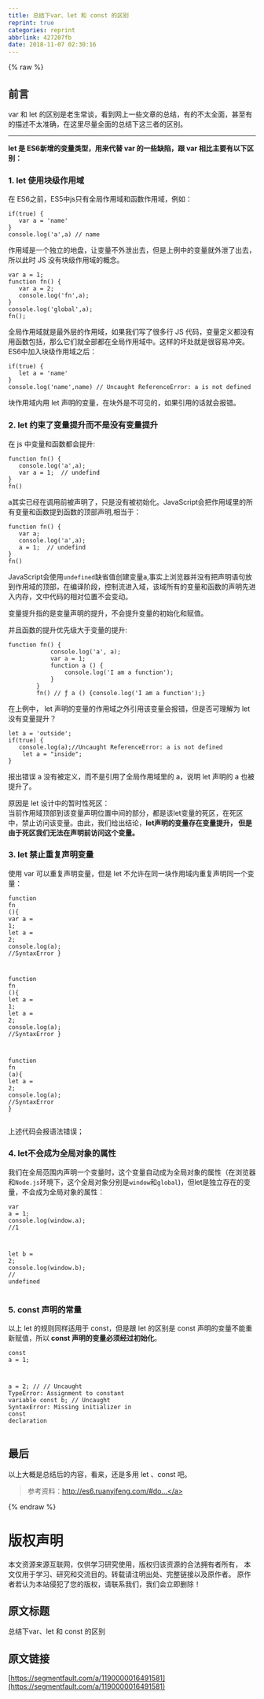 ```yaml
---
title: 总结下var、let 和 const 的区别
reprint: true
categories: reprint
abbrlink: 427207fb
date: 2018-11-07 02:30:16
---
```


{% raw %}
<h2 id="articleHeader0">&#x524D;&#x8A00;</h2><p>var &#x548C; let &#x7684;&#x533A;&#x522B;&#x662F;&#x8001;&#x751F;&#x5E38;&#x8C08;&#xFF0C;&#x770B;&#x5230;&#x7F51;&#x4E0A;&#x4E00;&#x4E9B;&#x6587;&#x7AE0;&#x7684;&#x603B;&#x7ED3;&#xFF0C;&#x6709;&#x7684;&#x4E0D;&#x592A;&#x5168;&#x9762;&#xFF0C;&#x751A;&#x81F3;&#x6709;&#x7684;&#x63CF;&#x8FF0;&#x4E0D;&#x592A;&#x51C6;&#x786E;&#xFF0C;&#x5728;&#x8FD9;&#x91CC;&#x5C3D;&#x91CF;&#x5168;&#x9762;&#x7684;&#x603B;&#x7ED3;&#x4E0B;&#x8FD9;&#x4E09;&#x8005;&#x7684;&#x533A;&#x522B;&#x3002;</p><hr><p><strong>let &#x662F; ES6&#x65B0;&#x589E;&#x7684;&#x53D8;&#x91CF;&#x7C7B;&#x578B;&#xFF0C;&#x7528;&#x6765;&#x4EE3;&#x66FF; var &#x7684;&#x4E00;&#x4E9B;&#x7F3A;&#x9677;&#xFF0C;&#x8DDF; var &#x76F8;&#x6BD4;&#x4E3B;&#x8981;&#x6709;&#x4EE5;&#x4E0B;&#x533A;&#x522B;&#xFF1A;</strong></p><h3 id="articleHeader1">1. let &#x4F7F;&#x7528;&#x5757;&#x7EA7;&#x4F5C;&#x7528;&#x57DF;</h3><p>&#x5728; ES6&#x4E4B;&#x524D;&#xFF0C;ES5&#x4E2D;js&#x53EA;&#x6709;&#x5168;&#x5C40;&#x4F5C;&#x7528;&#x57DF;&#x548C;&#x51FD;&#x6570;&#x4F5C;&#x7528;&#x57DF;&#xFF0C;&#x4F8B;&#x5982;&#xFF1A;</p><div class="widget-codetool" style="display:none"><div class="widget-codetool--inner"><span class="selectCode code-tool" data-toggle="tooltip" data-placement="top" title="" data-original-title="&#x5168;&#x9009;"></span> <span type="button" class="copyCode code-tool" data-toggle="tooltip" data-placement="top" data-clipboard-text="if(true) {
   var a = &apos;name&apos;
}
console.log(&apos;a&apos;,a) // name" title="" data-original-title="&#x590D;&#x5236;"></span> <span type="button" class="saveToNote code-tool" data-toggle="tooltip" data-placement="top" title="" data-original-title="&#x653E;&#x8FDB;&#x7B14;&#x8BB0;"></span></div></div><pre class="hljs stylus"><code><span class="hljs-function"><span class="hljs-title">if</span><span class="hljs-params">(true)</span></span> {
   <span class="hljs-selector-tag">var</span> <span class="hljs-selector-tag">a</span> = <span class="hljs-string">&apos;name&apos;</span>
}
console.log(<span class="hljs-string">&apos;a&apos;</span>,a) <span class="hljs-comment">// name</span></code></pre><p>&#x4F5C;&#x7528;&#x57DF;&#x662F;&#x4E00;&#x4E2A;&#x72EC;&#x7ACB;&#x7684;&#x5730;&#x76D8;&#xFF0C;&#x8BA9;&#x53D8;&#x91CF;&#x4E0D;&#x5916;&#x6CC4;&#x51FA;&#x53BB;&#xFF0C;&#x4F46;&#x662F;&#x4E0A;&#x4F8B;&#x4E2D;&#x7684;&#x53D8;&#x91CF;&#x5C31;&#x5916;&#x6CC4;&#x4E86;&#x51FA;&#x53BB;&#xFF0C;&#x6240;&#x4EE5;&#x6B64;&#x65F6; JS &#x6CA1;&#x6709;&#x5757;&#x7EA7;&#x4F5C;&#x7528;&#x57DF;&#x7684;&#x6982;&#x5FF5;&#x3002;</p><div class="widget-codetool" style="display:none"><div class="widget-codetool--inner"><span class="selectCode code-tool" data-toggle="tooltip" data-placement="top" title="" data-original-title="&#x5168;&#x9009;"></span> <span type="button" class="copyCode code-tool" data-toggle="tooltip" data-placement="top" data-clipboard-text="var a = 1;
function fn() {
   var a = 2;
   console.log(&apos;fn&apos;,a);
}
console.log(&apos;global&apos;,a);
fn();" title="" data-original-title="&#x590D;&#x5236;"></span> <span type="button" class="saveToNote code-tool" data-toggle="tooltip" data-placement="top" title="" data-original-title="&#x653E;&#x8FDB;&#x7B14;&#x8BB0;"></span></div></div><pre class="hljs javascript"><code><span class="hljs-keyword">var</span> a = <span class="hljs-number">1</span>;
<span class="hljs-function"><span class="hljs-keyword">function</span> <span class="hljs-title">fn</span>(<span class="hljs-params"></span>) </span>{
   <span class="hljs-keyword">var</span> a = <span class="hljs-number">2</span>;
   <span class="hljs-built_in">console</span>.log(<span class="hljs-string">&apos;fn&apos;</span>,a);
}
<span class="hljs-built_in">console</span>.log(<span class="hljs-string">&apos;global&apos;</span>,a);
fn();</code></pre><p>&#x5168;&#x5C40;&#x4F5C;&#x7528;&#x57DF;&#x5C31;&#x662F;&#x6700;&#x5916;&#x5C42;&#x7684;&#x4F5C;&#x7528;&#x57DF;&#xFF0C;&#x5982;&#x679C;&#x6211;&#x4EEC;&#x5199;&#x4E86;&#x5F88;&#x591A;&#x884C; JS &#x4EE3;&#x7801;&#xFF0C;&#x53D8;&#x91CF;&#x5B9A;&#x4E49;&#x90FD;&#x6CA1;&#x6709;&#x7528;&#x51FD;&#x6570;&#x5305;&#x62EC;&#xFF0C;&#x90A3;&#x4E48;&#x5B83;&#x4EEC;&#x5C31;&#x5168;&#x90E8;&#x90FD;&#x5728;&#x5168;&#x5C40;&#x4F5C;&#x7528;&#x57DF;&#x4E2D;&#x3002;&#x8FD9;&#x6837;&#x7684;&#x574F;&#x5904;&#x5C31;&#x662F;&#x5F88;&#x5BB9;&#x6613;&#x51B2;&#x7A81;&#x3002;<br>ES6&#x4E2D;&#x52A0;&#x5165;&#x5757;&#x7EA7;&#x4F5C;&#x7528;&#x57DF;&#x4E4B;&#x540E;&#xFF1A;</p><div class="widget-codetool" style="display:none"><div class="widget-codetool--inner"><span class="selectCode code-tool" data-toggle="tooltip" data-placement="top" title="" data-original-title="&#x5168;&#x9009;"></span> <span type="button" class="copyCode code-tool" data-toggle="tooltip" data-placement="top" data-clipboard-text="if(true) {
   let a = &apos;name&apos;
}
console.log(&apos;name&apos;,name) // Uncaught ReferenceError: a is not defined" title="" data-original-title="&#x590D;&#x5236;"></span> <span type="button" class="saveToNote code-tool" data-toggle="tooltip" data-placement="top" title="" data-original-title="&#x653E;&#x8FDB;&#x7B14;&#x8BB0;"></span></div></div><pre class="hljs stylus"><code><span class="hljs-function"><span class="hljs-title">if</span><span class="hljs-params">(true)</span></span> {
   let <span class="hljs-selector-tag">a</span> = <span class="hljs-string">&apos;name&apos;</span>
}
console.log(<span class="hljs-string">&apos;name&apos;</span>,name) <span class="hljs-comment">// Uncaught ReferenceError: a is not defined</span></code></pre><p>&#x5757;&#x4F5C;&#x7528;&#x57DF;&#x5185;&#x7528; let &#x58F0;&#x660E;&#x7684;&#x53D8;&#x91CF;&#xFF0C;&#x5728;&#x5757;&#x5916;&#x662F;&#x4E0D;&#x53EF;&#x89C1;&#x7684;&#xFF0C;&#x5982;&#x679C;&#x5F15;&#x7528;&#x7684;&#x8BDD;&#x5C31;&#x4F1A;&#x62A5;&#x9519;&#x3002;</p><h3 id="articleHeader2">2. let &#x7EA6;&#x675F;&#x4E86;&#x53D8;&#x91CF;&#x63D0;&#x5347;&#x800C;&#x4E0D;&#x662F;&#x6CA1;&#x6709;&#x53D8;&#x91CF;&#x63D0;&#x5347;</h3><p>&#x5728; js &#x4E2D;&#x53D8;&#x91CF;&#x548C;&#x51FD;&#x6570;&#x90FD;&#x4F1A;&#x63D0;&#x5347;:</p><div class="widget-codetool" style="display:none"><div class="widget-codetool--inner"><span class="selectCode code-tool" data-toggle="tooltip" data-placement="top" title="" data-original-title="&#x5168;&#x9009;"></span> <span type="button" class="copyCode code-tool" data-toggle="tooltip" data-placement="top" data-clipboard-text="function fn() {
   console.log(&apos;a&apos;,a);
   var a = 1;  // undefind
}
fn()" title="" data-original-title="&#x590D;&#x5236;"></span> <span type="button" class="saveToNote code-tool" data-toggle="tooltip" data-placement="top" title="" data-original-title="&#x653E;&#x8FDB;&#x7B14;&#x8BB0;"></span></div></div><pre class="hljs javascript"><code><span class="hljs-function"><span class="hljs-keyword">function</span> <span class="hljs-title">fn</span>(<span class="hljs-params"></span>) </span>{
   <span class="hljs-built_in">console</span>.log(<span class="hljs-string">&apos;a&apos;</span>,a);
   <span class="hljs-keyword">var</span> a = <span class="hljs-number">1</span>;  <span class="hljs-comment">// undefind</span>
}
fn()</code></pre><p>a&#x5176;&#x5B9E;&#x5DF2;&#x7ECF;&#x5728;&#x8C03;&#x7528;&#x524D;&#x88AB;&#x58F0;&#x660E;&#x4E86;&#xFF0C;&#x53EA;&#x662F;&#x6CA1;&#x6709;&#x88AB;&#x521D;&#x59CB;&#x5316;&#x3002;JavaScript&#x4F1A;&#x628A;&#x4F5C;&#x7528;&#x57DF;&#x91CC;&#x7684;&#x6240;&#x6709;&#x53D8;&#x91CF;&#x548C;&#x51FD;&#x6570;&#x63D0;&#x5230;&#x51FD;&#x6570;&#x7684;&#x9876;&#x90E8;&#x58F0;&#x660E;,&#x76F8;&#x5F53;&#x4E8E;&#xFF1A;</p><div class="widget-codetool" style="display:none"><div class="widget-codetool--inner"><span class="selectCode code-tool" data-toggle="tooltip" data-placement="top" title="" data-original-title="&#x5168;&#x9009;"></span> <span type="button" class="copyCode code-tool" data-toggle="tooltip" data-placement="top" data-clipboard-text="function fn() {
   var a;
   console.log(&apos;a&apos;,a);
   a = 1;  // undefind
}
fn()" title="" data-original-title="&#x590D;&#x5236;"></span> <span type="button" class="saveToNote code-tool" data-toggle="tooltip" data-placement="top" title="" data-original-title="&#x653E;&#x8FDB;&#x7B14;&#x8BB0;"></span></div></div><pre class="hljs delphi"><code><span class="hljs-function"><span class="hljs-keyword">function</span> <span class="hljs-title">fn</span><span class="hljs-params">()</span> <span class="hljs-comment">{
   var a;
   console.log(&apos;a&apos;,a);
   a = 1;  // undefind
}</span>
<span class="hljs-title">fn</span><span class="hljs-params">()</span></span></code></pre><p>JavaScript&#x4F1A;&#x4F7F;&#x7528;<code>undefined</code>&#x7F3A;&#x7701;&#x503C;&#x521B;&#x5EFA;&#x53D8;&#x91CF;a,&#x4E8B;&#x5B9E;&#x4E0A;&#x6D4F;&#x89C8;&#x5668;&#x5E76;&#x6CA1;&#x6709;&#x628A;&#x58F0;&#x660E;&#x8BED;&#x53E5;&#x653E;&#x5230;&#x4F5C;&#x7528;&#x57DF;&#x7684;&#x9876;&#x90E8;&#xFF0C;&#x5728;&#x7F16;&#x8BD1;&#x9636;&#x6BB5;&#xFF0C;&#x63A7;&#x5236;&#x6D41;&#x8FDB;&#x5165;&#x57DF;&#xFF0C;&#x8BE5;&#x57DF;&#x6240;&#x6709;&#x7684;&#x53D8;&#x91CF;&#x548C;&#x51FD;&#x6570;&#x7684;&#x58F0;&#x660E;&#x5148;&#x8FDB;&#x5165;&#x5185;&#x5B58;&#xFF0C;&#x6587;&#x4E2D;&#x4EE3;&#x7801;&#x7684;&#x76F8;&#x5BF9;&#x4F4D;&#x7F6E;&#x4E0D;&#x4F1A;&#x53D8;&#x52A8;&#x3002;</p><p>&#x53D8;&#x91CF;&#x63D0;&#x5347;&#x6307;&#x7684;&#x662F;&#x53D8;&#x91CF;&#x58F0;&#x660E;&#x7684;&#x63D0;&#x5347;&#xFF0C;&#x4E0D;&#x4F1A;&#x63D0;&#x5347;&#x53D8;&#x91CF;&#x7684;&#x521D;&#x59CB;&#x5316;&#x548C;&#x8D4B;&#x503C;&#x3002;</p><p>&#x5E76;&#x4E14;&#x51FD;&#x6570;&#x7684;&#x63D0;&#x5347;&#x4F18;&#x5148;&#x7EA7;&#x5927;&#x4E8E;&#x53D8;&#x91CF;&#x7684;&#x63D0;&#x5347;:</p><div class="widget-codetool" style="display:none"><div class="widget-codetool--inner"><span class="selectCode code-tool" data-toggle="tooltip" data-placement="top" title="" data-original-title="&#x5168;&#x9009;"></span> <span type="button" class="copyCode code-tool" data-toggle="tooltip" data-placement="top" data-clipboard-text="function fn() {
            console.log(&apos;a&apos;, a);
            var a = 1;
            function a () {
                console.log(&apos;I am a function&apos;);
            }
        }
        fn() // &#x192; a () {console.log(&apos;I am a function&apos;);}" title="" data-original-title="&#x590D;&#x5236;"></span> <span type="button" class="saveToNote code-tool" data-toggle="tooltip" data-placement="top" title="" data-original-title="&#x653E;&#x8FDB;&#x7B14;&#x8BB0;"></span></div></div><pre class="hljs javascript"><code><span class="hljs-function"><span class="hljs-keyword">function</span> <span class="hljs-title">fn</span>(<span class="hljs-params"></span>) </span>{
            <span class="hljs-built_in">console</span>.log(<span class="hljs-string">&apos;a&apos;</span>, a);
            <span class="hljs-keyword">var</span> a = <span class="hljs-number">1</span>;
            <span class="hljs-function"><span class="hljs-keyword">function</span> <span class="hljs-title">a</span> (<span class="hljs-params"></span>) </span>{
                <span class="hljs-built_in">console</span>.log(<span class="hljs-string">&apos;I am a function&apos;</span>);
            }
        }
        fn() <span class="hljs-comment">// &#x192; a () {console.log(&apos;I am a function&apos;);}</span></code></pre><p>&#x5728;&#x4E0A;&#x4F8B;&#x4E2D;&#xFF0C; let &#x58F0;&#x660E;&#x7684;&#x53D8;&#x91CF;&#x7684;&#x4F5C;&#x7528;&#x57DF;&#x4E4B;&#x5916;&#x5F15;&#x7528;&#x8BE5;&#x53D8;&#x91CF;&#x4F1A;&#x62A5;&#x9519;&#xFF0C;&#x4F46;&#x662F;&#x5426;&#x53EF;&#x7406;&#x89E3;&#x4E3A; let &#x6CA1;&#x6709;&#x53D8;&#x91CF;&#x63D0;&#x5347;&#xFF1F;</p><div class="widget-codetool" style="display:none"><div class="widget-codetool--inner"><span class="selectCode code-tool" data-toggle="tooltip" data-placement="top" title="" data-original-title="&#x5168;&#x9009;"></span> <span type="button" class="copyCode code-tool" data-toggle="tooltip" data-placement="top" data-clipboard-text="let a = &apos;outside&apos;;
if(true) {
   console.log(a);//Uncaught ReferenceError: a is not defined
    let a = &quot;inside&quot;;
}" title="" data-original-title="&#x590D;&#x5236;"></span> <span type="button" class="saveToNote code-tool" data-toggle="tooltip" data-placement="top" title="" data-original-title="&#x653E;&#x8FDB;&#x7B14;&#x8BB0;"></span></div></div><pre class="hljs javascript"><code><span class="hljs-keyword">let</span> a = <span class="hljs-string">&apos;outside&apos;</span>;
<span class="hljs-keyword">if</span>(<span class="hljs-literal">true</span>) {
   <span class="hljs-built_in">console</span>.log(a);<span class="hljs-comment">//Uncaught ReferenceError: a is not defined</span>
    <span class="hljs-keyword">let</span> a = <span class="hljs-string">&quot;inside&quot;</span>;
}</code></pre><p>&#x62A5;&#x51FA;&#x9519;&#x8BEF; a &#x6CA1;&#x6709;&#x88AB;&#x5B9A;&#x4E49;&#xFF0C;&#x800C;&#x4E0D;&#x662F;&#x5F15;&#x7528;&#x4E86;&#x5168;&#x5C40;&#x4F5C;&#x7528;&#x57DF;&#x91CC;&#x7684; a&#xFF0C;&#x8BF4;&#x660E; let &#x58F0;&#x660E;&#x7684; a &#x4E5F;&#x88AB;&#x63D0;&#x5347;&#x4E86;&#x3002;</p><p>&#x539F;&#x56E0;&#x662F; let &#x8BBE;&#x8BA1;&#x4E2D;&#x7684;&#x6682;&#x65F6;&#x6027;&#x6B7B;&#x533A;&#xFF1A;<br>&#x5F53;&#x524D;&#x4F5C;&#x7528;&#x57DF;&#x9876;&#x90E8;&#x5230;&#x8BE5;&#x53D8;&#x91CF;&#x58F0;&#x660E;&#x4F4D;&#x7F6E;&#x4E2D;&#x95F4;&#x7684;&#x90E8;&#x5206;&#xFF0C;&#x90FD;&#x662F;&#x8BE5;let&#x53D8;&#x91CF;&#x7684;&#x6B7B;&#x533A;&#xFF0C;&#x5728;&#x6B7B;&#x533A;&#x4E2D;&#xFF0C;&#x7981;&#x6B62;&#x8BBF;&#x95EE;&#x8BE5;&#x53D8;&#x91CF;&#x3002;&#x7531;&#x6B64;&#xFF0C;&#x6211;&#x4EEC;&#x7ED9;&#x51FA;&#x7ED3;&#x8BBA;&#xFF0C;<strong>let&#x58F0;&#x660E;&#x7684;&#x53D8;&#x91CF;&#x5B58;&#x5728;&#x53D8;&#x91CF;&#x63D0;&#x5347;&#xFF0C; &#x4F46;&#x662F;&#x7531;&#x4E8E;&#x6B7B;&#x533A;&#x6211;&#x4EEC;&#x65E0;&#x6CD5;&#x5728;&#x58F0;&#x660E;&#x524D;&#x8BBF;&#x95EE;&#x8FD9;&#x4E2A;&#x53D8;&#x91CF;&#x3002;</strong></p><h3 id="articleHeader3">3. let &#x7981;&#x6B62;&#x91CD;&#x590D;&#x58F0;&#x660E;&#x53D8;&#x91CF;</h3><p>&#x4F7F;&#x7528; var &#x53EF;&#x4EE5;&#x91CD;&#x590D;&#x58F0;&#x660E;&#x53D8;&#x91CF;&#xFF0C;&#x4F46;&#x662F; let &#x4E0D;&#x5141;&#x8BB8;&#x5728;&#x540C;&#x4E00;&#x5757;&#x4F5C;&#x7528;&#x57DF;&#x5185;&#x91CD;&#x590D;&#x58F0;&#x660E;&#x540C;&#x4E00;&#x4E2A;&#x53D8;&#x91CF;&#xFF1A;</p><div class="widget-codetool" style="display:none"><div class="widget-codetool--inner"><span class="selectCode code-tool" data-toggle="tooltip" data-placement="top" title="" data-original-title="&#x5168;&#x9009;"></span> <span type="button" class="copyCode code-tool" data-toggle="tooltip" data-placement="top" data-clipboard-text="function fn (){
   var a = 1;
   let a = 2;
   console.log(a); //SyntaxError
}

function fn (){
   let a = 1;
   let a = 2;
   console.log(a); //SyntaxError
}

function fn (a){
   let a = 2;
   console.log(a); //SyntaxError
}" title="" data-original-title="&#x590D;&#x5236;"></span> <span type="button" class="saveToNote code-tool" data-toggle="tooltip" data-placement="top" title="" data-original-title="&#x653E;&#x8FDB;&#x7B14;&#x8BB0;"></span></div></div><pre class="hljs javascript"><code><span class="hljs-function"><span class="hljs-keyword">function</span> <span class="hljs-title">fn</span> (<span class="hljs-params"></span>)</span>{
   <span class="hljs-keyword">var</span> a = <span class="hljs-number">1</span>;
   <span class="hljs-keyword">let</span> a = <span class="hljs-number">2</span>;
   <span class="hljs-built_in">console</span>.log(a); <span class="hljs-comment">//SyntaxError</span>
}

<span class="hljs-function"><span class="hljs-keyword">function</span> <span class="hljs-title">fn</span> (<span class="hljs-params"></span>)</span>{
   <span class="hljs-keyword">let</span> a = <span class="hljs-number">1</span>;
   <span class="hljs-keyword">let</span> a = <span class="hljs-number">2</span>;
   <span class="hljs-built_in">console</span>.log(a); <span class="hljs-comment">//SyntaxError</span>
}

<span class="hljs-function"><span class="hljs-keyword">function</span> <span class="hljs-title">fn</span> (<span class="hljs-params">a</span>)</span>{
   <span class="hljs-keyword">let</span> a = <span class="hljs-number">2</span>;
   <span class="hljs-built_in">console</span>.log(a); <span class="hljs-comment">//SyntaxError</span>
}</code></pre><p>&#x4E0A;&#x8FF0;&#x4EE3;&#x7801;&#x4F1A;&#x62A5;&#x8BED;&#x6CD5;&#x9519;&#x8BEF;&#xFF1B;</p><h3 id="articleHeader4">4. let&#x4E0D;&#x4F1A;&#x6210;&#x4E3A;&#x5168;&#x5C40;&#x5BF9;&#x8C61;&#x7684;&#x5C5E;&#x6027;</h3><p>&#x6211;&#x4EEC;&#x5728;&#x5168;&#x5C40;&#x8303;&#x56F4;&#x5185;&#x58F0;&#x660E;&#x4E00;&#x4E2A;&#x53D8;&#x91CF;&#x65F6;&#xFF0C;&#x8FD9;&#x4E2A;&#x53D8;&#x91CF;&#x81EA;&#x52A8;&#x6210;&#x4E3A;&#x5168;&#x5C40;&#x5BF9;&#x8C61;&#x7684;&#x5C5E;&#x6027;&#xFF08;&#x5728;&#x6D4F;&#x89C8;&#x5668;&#x548C;<code>Node.js</code>&#x73AF;&#x5883;&#x4E0B;&#xFF0C;&#x8FD9;&#x4E2A;&#x5168;&#x5C40;&#x5BF9;&#x8C61;&#x5206;&#x522B;&#x662F;<code>window</code>&#x548C;<code>global</code>)&#xFF0C;&#x4F46;let&#x662F;&#x72EC;&#x7ACB;&#x5B58;&#x5728;&#x7684;&#x53D8;&#x91CF;&#xFF0C;&#x4E0D;&#x4F1A;&#x6210;&#x4E3A;&#x5168;&#x5C40;&#x5BF9;&#x8C61;&#x7684;&#x5C5E;&#x6027;&#xFF1A;</p><div class="widget-codetool" style="display:none"><div class="widget-codetool--inner"><span class="selectCode code-tool" data-toggle="tooltip" data-placement="top" title="" data-original-title="&#x5168;&#x9009;"></span> <span type="button" class="copyCode code-tool" data-toggle="tooltip" data-placement="top" data-clipboard-text="var a = 1;
console.log(window.a); //1

let b = 2;
console.log(window.b); // undefined" title="" data-original-title="&#x590D;&#x5236;"></span> <span type="button" class="saveToNote code-tool" data-toggle="tooltip" data-placement="top" title="" data-original-title="&#x653E;&#x8FDB;&#x7B14;&#x8BB0;"></span></div></div><pre class="hljs javascript"><code><span class="hljs-keyword">var</span> a = <span class="hljs-number">1</span>;
<span class="hljs-built_in">console</span>.log(<span class="hljs-built_in">window</span>.a); <span class="hljs-comment">//1</span>

<span class="hljs-keyword">let</span> b = <span class="hljs-number">2</span>;
<span class="hljs-built_in">console</span>.log(<span class="hljs-built_in">window</span>.b); <span class="hljs-comment">// undefined</span></code></pre><h3 id="articleHeader5">5. const &#x58F0;&#x660E;&#x7684;&#x5E38;&#x91CF;</h3><p>&#x4EE5;&#x4E0A; let &#x7684;&#x89C4;&#x5219;&#x540C;&#x6837;&#x9002;&#x7528;&#x4E8E; const&#xFF0C;&#x4F46;&#x662F;&#x8DDF; let &#x7684;&#x533A;&#x522B;&#x662F; const &#x58F0;&#x660E;&#x7684;&#x53D8;&#x91CF;&#x4E0D;&#x80FD;&#x91CD;&#x65B0;&#x8D4B;&#x503C;&#xFF0C;&#x6240;&#x4EE5;<strong> const &#x58F0;&#x660E;&#x7684;&#x53D8;&#x91CF;&#x5FC5;&#x987B;&#x7ECF;&#x8FC7;&#x521D;&#x59CB;&#x5316;</strong>&#x3002;</p><div class="widget-codetool" style="display:none"><div class="widget-codetool--inner"><span class="selectCode code-tool" data-toggle="tooltip" data-placement="top" title="" data-original-title="&#x5168;&#x9009;"></span> <span type="button" class="copyCode code-tool" data-toggle="tooltip" data-placement="top" data-clipboard-text="const a = 1;

a = 2; // // Uncaught TypeError: Assignment to constant variable
const b; // Uncaught SyntaxError: Missing initializer in const declaration" title="" data-original-title="&#x590D;&#x5236;"></span> <span type="button" class="saveToNote code-tool" data-toggle="tooltip" data-placement="top" title="" data-original-title="&#x653E;&#x8FDB;&#x7B14;&#x8BB0;"></span></div></div><pre class="hljs julia"><code><span class="hljs-keyword">const</span> a = <span class="hljs-number">1</span>;

a = <span class="hljs-number">2</span>; // // Uncaught <span class="hljs-built_in">TypeError</span>: Assignment to constant variable
<span class="hljs-keyword">const</span> b; // Uncaught SyntaxError: Missing initializer <span class="hljs-keyword">in</span> <span class="hljs-keyword">const</span> declaration</code></pre><h2 id="articleHeader6">&#x6700;&#x540E;</h2><p>&#x4EE5;&#x4E0A;&#x5927;&#x6982;&#x662F;&#x603B;&#x7ED3;&#x540E;&#x7684;&#x5185;&#x5BB9;&#xFF0C;&#x770B;&#x6765;&#xFF0C;&#x8FD8;&#x662F;&#x591A;&#x7528; let &#x3001;const &#x5427;&#x3002;</p><blockquote>&#x53C2;&#x8003;&#x8D44;&#x6599;&#xFF1A;<a href="http://es6.ruanyifeng.com/#docs/let" rel="nofollow noreferrer" target="_blank">http://es6.ruanyifeng.com/#do...</a></blockquote>
{% endraw %}

# 版权声明
本文资源来源互联网，仅供学习研究使用，版权归该资源的合法拥有者所有，
本文仅用于学习、研究和交流目的。转载请注明出处、完整链接以及原作者。
原作者若认为本站侵犯了您的版权，请联系我们，我们会立即删除！

## 原文标题
总结下var、let 和 const 的区别

## 原文链接
[https://segmentfault.com/a/1190000016491581](https://segmentfault.com/a/1190000016491581)

